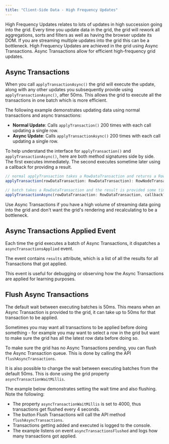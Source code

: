 ```yaml
---
title: "Client-Side Data - High Frequency Updates"
---
```


High Frequency Updates relates to lots of updates in high succession going into the grid. Every time you update data in the grid, the grid will rework all aggregations, sorts and filters as well as having the browser update its DOM. If you are streaming multiple updates into the grid this can be a bottleneck. High Frequency Updates are achieved in the grid using Async Transactions. Async Transactions allow for efficient high-frequency grid updates.

## Async Transactions

When you call `applyTransactionAsync()` the grid will execute the update, along with any other updates you subsequently provide using `applyTransactionAsync()`, after 50ms. This allows the grid to execute all the transactions in one batch which is more efficient.

<api-documentation source='grid-api/api.json' section='data' names='["applyTransactionAsync"]' ></api-documentation>

The following example demonstrates updating data using normal transactions and async transactions:

- **Normal Update**: Calls `applyTransaction()` 200 times with each call updating a single row.
- **Async Update**: Calls `applyTransactionAsync()` 200 times with each call updating a single row.

<grid-example title='Async Transaction' name='async-transaction' type='generated' options='{ "enterprise": true, "modules": ["clientside", "rowgrouping"], "exampleHeight": 590 }'></grid-example>


To help understand the interface for `applyTransaction()` and `applyTransactionAsync()`, here are both method signatures side by side. The first executes immediately. The second executes sometime later using a callback for providing a result.

```ts
// normal applyTransaction takes a RowDataTransaction and returns a RowNodeTransaction
applyTransaction(rowDataTransaction: RowDataTransaction): RowNodeTransaction

// batch takes a RowDataTransaction and the result is provided some time later via a callback
applyTransactionAsync(rowDataTransaction: RowDataTransaction, callback?: (res: RowNodeTransaction) => void): void
```

Use Async Transactions if you have a high volume of streaming data going into the grid and don't want the grid's rendering and recalculating to be a bottleneck.

## Async Transactions Applied Event

Each time the grid executes a batch of Async Transactions, it dispatches a `asyncTransactionsApplied` event.

The event contains `results` attribute, which is a list of all the results for all Transactions that got applied.

This event is useful for debugging or observing how the Async Transactions are applied for learning purposes.

## Flush Async Transactions

The default wait between executing batches is 50ms. This means when an Async Transaction is provided to the grid, it can take up to 50ms for that transaction to be applied.

Sometimes you may want all transactions to be applied before doing something - for example you may want to select a row in the grid but want to make sure the grid has all the latest row data before doing so.

To make sure the grid has no Async Transactions pending, you can flush the Async Transaction queue. This is done by calling the API `flushAsyncTransactions`.

It is also possible to change the wait between executing batches from the default 50ms. This is done using the grid property `asyncTransactionWaitMillis`.

The example below demonstrates setting the wait time and also flushing. Note the following:

- The property `asyncTransactionWaitMillis` is set to 4000, thus transactions get flushed every 4 seconds.
- The button Flush Transactions will call the API method `flushAsyncTransactions`.
- Transactions getting added and executed is logged to the console.
- The example listens on event `asyncTransactionsFlushed` and logs how many transactions got applied.

<grid-example title='Flush Transactions' name='flush-transactions' type='generated' options='{ "enterprise": true, "modules": ["clientside", "rowgrouping"], "exampleHeight": 590 }'></grid-example>

